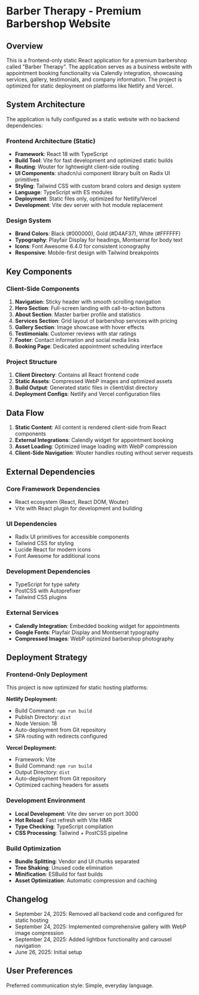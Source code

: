 # Barber Therapy - Premium Barbershop Website

## Overview

This is a frontend-only static React application for a premium barbershop called "Barber Therapy". The application serves as a business website with appointment booking functionality via Calendly integration, showcasing services, gallery, testimonials, and company information. The project is optimized for static deployment on platforms like Netlify and Vercel.

## System Architecture

The application is fully configured as a static website with no backend dependencies:

### Frontend Architecture (Static)
- **Framework**: React 18 with TypeScript
- **Build Tool**: Vite for fast development and optimized static builds
- **Routing**: Wouter for lightweight client-side routing
- **UI Components**: shadcn/ui component library built on Radix UI primitives
- **Styling**: Tailwind CSS with custom brand colors and design system
- **Language**: TypeScript with ES modules
- **Deployment**: Static files only, optimized for Netlify/Vercel
- **Development**: Vite dev server with hot module replacement

### Design System
- **Brand Colors**: Black (#000000), Gold (#D4AF37), White (#FFFFFF)
- **Typography**: Playfair Display for headings, Montserrat for body text
- **Icons**: Font Awesome 6.4.0 for consistent iconography
- **Responsive**: Mobile-first design with Tailwind breakpoints

## Key Components

### Client-Side Components
1. **Navigation**: Sticky header with smooth scrolling navigation
2. **Hero Section**: Full-screen landing with call-to-action buttons
3. **About Section**: Master barber profile and statistics
4. **Services Section**: Grid layout of barbershop services with pricing
5. **Gallery Section**: Image showcase with hover effects
6. **Testimonials**: Customer reviews with star ratings
7. **Footer**: Contact information and social media links
8. **Booking Page**: Dedicated appointment scheduling interface

### Project Structure
1. **Client Directory**: Contains all React frontend code
2. **Static Assets**: Compressed WebP images and optimized assets
3. **Build Output**: Generated static files in client/dist directory
4. **Deployment Configs**: Netlify and Vercel configuration files

## Data Flow

1. **Static Content**: All content is rendered client-side from React components
2. **External Integrations**: Calendly widget for appointment booking
3. **Asset Loading**: Optimized image loading with WebP compression
4. **Client-Side Navigation**: Wouter handles routing without server requests

## External Dependencies

### Core Framework Dependencies
- React ecosystem (React, React DOM, Wouter)
- Vite with React plugin for development and building

### UI Dependencies
- Radix UI primitives for accessible components
- Tailwind CSS for styling
- Lucide React for modern icons
- Font Awesome for additional icons

### Development Dependencies
- TypeScript for type safety
- PostCSS with Autoprefixer
- Tailwind CSS plugins

### External Services
- **Calendly Integration**: Embedded booking widget for appointments
- **Google Fonts**: Playfair Display and Montserrat typography
- **Compressed Images**: WebP optimized barbershop photography

## Deployment Strategy

### Frontend-Only Deployment
This project is now optimized for static hosting platforms:

**Netlify Deployment:**
- Build Command: `npm run build`
- Publish Directory: `dist`
- Node Version: 18
- Auto-deployment from Git repository
- SPA routing with redirects configured

**Vercel Deployment:**
- Framework: Vite
- Build Command: `npm run build`
- Output Directory: `dist`
- Auto-deployment from Git repository
- Optimized caching headers for assets

### Development Environment
- **Local Development**: Vite dev server on port 3000
- **Hot Reload**: Fast refresh with Vite HMR
- **Type Checking**: TypeScript compilation
- **CSS Processing**: Tailwind + PostCSS pipeline

### Build Optimization
- **Bundle Splitting**: Vendor and UI chunks separated
- **Tree Shaking**: Unused code elimination
- **Minification**: ESBuild for fast builds
- **Asset Optimization**: Automatic compression and caching

## Changelog

- September 24, 2025: Removed all backend code and configured for static hosting
- September 24, 2025: Implemented comprehensive gallery with WebP image compression
- September 24, 2025: Added lightbox functionality and carousel navigation
- June 26, 2025: Initial setup

## User Preferences

Preferred communication style: Simple, everyday language.